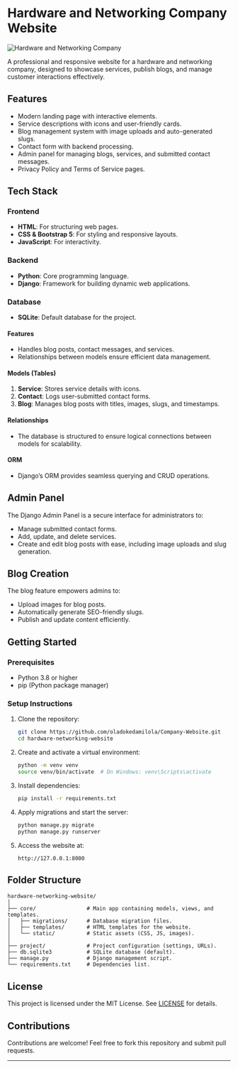 # Hardware and Networking Company Website  

![Hardware and Networking Company](https://via.placeholder.com/1000x300?text=Hardware+and+Networking+Company+Website)  

A professional and responsive website for a hardware and networking company, designed to showcase services, publish blogs, and manage customer interactions effectively.  

## **Features**  
- Modern landing page with interactive elements.  
- Service descriptions with icons and user-friendly cards.  
- Blog management system with image uploads and auto-generated slugs.  
- Contact form with backend processing.  
- Admin panel for managing blogs, services, and submitted contact messages.  
- Privacy Policy and Terms of Service pages.  

## **Tech Stack**  

### **Frontend**  
- **HTML**: For structuring web pages.  
- **CSS & Bootstrap 5**: For styling and responsive layouts.  
- **JavaScript**: For interactivity.  

### **Backend**  
- **Python**: Core programming language.  
- **Django**: Framework for building dynamic web applications.  

### **Database**  
- **SQLite**: Default database for the project.  
#### **Features**  
- Handles blog posts, contact messages, and services.  
- Relationships between models ensure efficient data management.  

#### **Models (Tables)**  
1. **Service**: Stores service details with icons.  
2. **Contact**: Logs user-submitted contact forms.  
3. **Blog**: Manages blog posts with titles, images, slugs, and timestamps.  

#### **Relationships**  
- The database is structured to ensure logical connections between models for scalability.  

#### **ORM**  
- Django’s ORM provides seamless querying and CRUD operations.  

## **Admin Panel**  
The Django Admin Panel is a secure interface for administrators to:  
- Manage submitted contact forms.  
- Add, update, and delete services.  
- Create and edit blog posts with ease, including image uploads and slug generation.  

## **Blog Creation**  
The blog feature empowers admins to:  
- Upload images for blog posts.  
- Automatically generate SEO-friendly slugs.  
- Publish and update content efficiently.  

## **Getting Started**  

### **Prerequisites**  
- Python 3.8 or higher  
- pip (Python package manager)  

### **Setup Instructions**  
1. Clone the repository:  
   ```bash  
   git clone https://github.com/oladokedamilola/Company-Website.git 
   cd hardware-networking-website  
   ```  

2. Create and activate a virtual environment:  
   ```bash  
   python -m venv venv  
   source venv/bin/activate  # On Windows: venv\Scripts\activate  
   ```  

3. Install dependencies:  
   ```bash  
   pip install -r requirements.txt  
   ```  

4. Apply migrations and start the server:  
   ```bash  
   python manage.py migrate  
   python manage.py runserver  
   ```  

5. Access the website at:  
   ```
   http://127.0.0.1:8000  
   ```  

## **Folder Structure**  
```plaintext  
hardware-networking-website/  
│  
├── core/                # Main app containing models, views, and templates.  
│   ├── migrations/      # Database migration files.  
│   ├── templates/       # HTML templates for the website.  
│   └── static/          # Static assets (CSS, JS, images).  
│  
├── project/             # Project configuration (settings, URLs).  
├── db.sqlite3           # SQLite database (default).  
├── manage.py            # Django management script.  
└── requirements.txt     # Dependencies list.  
```  

## **License**  
This project is licensed under the MIT License. See [LICENSE](LICENSE) for details.  

## **Contributions**  
Contributions are welcome! Feel free to fork this repository and submit pull requests.  

---
